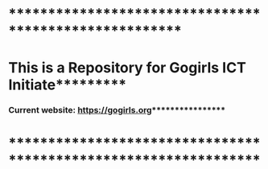 # ******************************************************
# This is a Repository for Gogirls ICT Initiate*********
### Current website: https://gogirls.org****************
# ****************************************************************